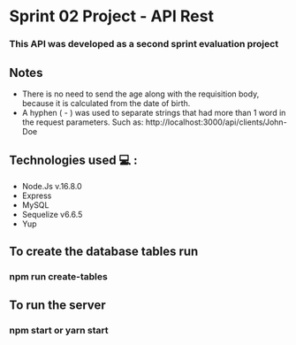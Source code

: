 # Sprint 02 Project - API Rest

### This API was developed as a second sprint evaluation project

## Notes

- There is no need to send the age along with the requisition body, because it is calculated from the date of birth.
- A hyphen ( - ) was used to separate strings that had more than 1 word in the request parameters. Such as: http://localhost:3000/api/clients/John-Doe



## Technologies used 💻 :

* Node.Js v.16.8.0
* Express
* MySQL
* Sequelize v6.6.5
* Yup

## To create the database tables run

### npm run create-tables

## To run the server

### npm start or yarn start

